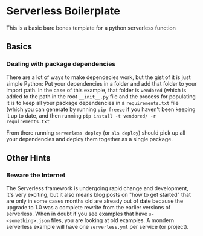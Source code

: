 # Serverless Boilerplate
This is a basic bare bones template for a python serverless function

## Basics
### Dealing with package dependencies
There are a lot of ways to make dependecies work, but the gist of it is just simple Python: Put your dependencies in a folder and add that folder
to your import path. In the case of this example, that folder is `vendored` (which is added to the path in the root `__init__.py` file and the
process for populating it is to keep all your package dependencies in a `requirements.txt` file (which you can generate by running `pip freeze`
if you haven't been keeping it up to date, and then running `pip install -t vendored/ -r requirements.txt`

From there running `serverless deploy` (or `sls deploy`) should pick up all your dependencies and deploy them together as a single package. 

## Other Hints
### Beware the Internet
The Serverless framework is undergoing rapid change and development, it's very exciting, but it also means blog posts on "how to get started" that are only
in some cases months old are already out of date because the upgrade to 1.0 was a complete rewrite from the earlier versions of serverless. When in doubt if
you see examples that have `s-<something>.json` files, you are looking at old examples. A mondern serverless example will have one  `serverless.yml`
per service (or project). 
